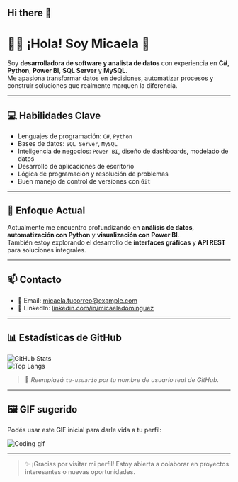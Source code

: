 ## Hi there 👋
# 👩‍💻 ¡Hola! Soy Micaela 👋

Soy **desarrolladora de software y analista de datos** con experiencia en **C#**, **Python**, **Power BI**, **SQL Server** y **MySQL**.  
Me apasiona transformar datos en decisiones, automatizar procesos y construir soluciones que realmente marquen la diferencia.

---

## 💻 Habilidades Clave

- Lenguajes de programación: `C#`, `Python`
- Bases de datos: `SQL Server`, `MySQL`
- Inteligencia de negocios: `Power BI`, diseño de dashboards, modelado de datos
- Desarrollo de aplicaciones de escritorio
- Lógica de programación y resolución de problemas
- Buen manejo de control de versiones con `Git`

---

## 🎯 Enfoque Actual

Actualmente me encuentro profundizando en **análisis de datos**, **automatización con Python** y **visualización con Power BI**.  
También estoy explorando el desarrollo de **interfaces gráficas** y **API REST** para soluciones integrales.

---

## 📫 Contacto

- 📧 Email: micaela.tucorreo@example.com  
- 💼 LinkedIn: [linkedin.com/in/micaeladominguez](https://linkedin.com/in/micaeladominguez)

---

## 📊 Estadísticas de GitHub

![GitHub Stats](https://github-readme-stats.vercel.app/api?username=tu-usuario&show_icons=true&theme=radical)  
![Top Langs](https://github-readme-stats.vercel.app/api/top-langs/?username=tu-usuario&layout=compact&theme=radical)

> 🔁 *Reemplazá `tu-usuario` por tu nombre de usuario real de GitHub.*

---

## 🖼️ GIF sugerido

Podés usar este GIF inicial para darle vida a tu perfil:

![Coding gif](https://media.giphy.com/media/qgQUggAC3Pfv687qPC/giphy.gif)

---

> ✨ ¡Gracias por visitar mi perfil! Estoy abierta a colaborar en proyectos interesantes o nuevas oportunidades.


<!--
**dominguezmicaela/dominguezmicaela** is a ✨ _special_ ✨ repository because its `README.md` (this file) appears on your GitHub profile.

Here are some ideas to get you started:

- 🔭 I’m currently working on ...
- 🌱 I’m currently learning ...
- 👯 I’m looking to collaborate on ...
- 🤔 I’m looking for help with ...
- 💬 Ask me about ...
- 📫 How to reach me: ...
- 😄 Pronouns: ...
- ⚡ Fun fact: ...
-->
